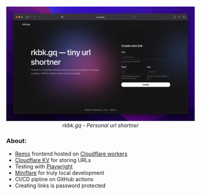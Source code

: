 <p align="center">
<img src=".github/sc1.jpg">
<br>
<i>rkbk.gq - Personal url shortner</i>
</p>

### About:

- [Remix](https://remix.run/) frontend hosted on [Cloudflare workers](https://workers.cloudflare.com/)
- [Cloudflare KV](https://developers.cloudflare.com/workers/runtime-apis/kv/) for storing URLs
- Testing with [Playwright](https://playwright.dev/)
- [Miniflare](https://miniflare.dev/) for truly local development
- CI/CD pipline on GitHub actions
- Creating links is password protected
